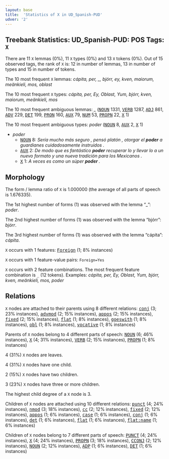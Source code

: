 ```yaml
---
layout: base
title:  'Statistics of X in UD_Spanish-PUD'
udver: '2'
---
```


## Treebank Statistics: UD_Spanish-PUD: POS Tags: `X`

There are 11 `X` lemmas (0%), 11 `X` types (0%) and 13 `X` tokens (0%).
Out of 15 observed tags, the rank of `X` is: 12 in number of lemmas, 13 in number of types and 15 in number of tokens.

The 10 most frequent `X` lemmas: <em>cápita, per, _, bjórr, ey, kven, maiorum, meänkieli, mos, oblast</em>

The 10 most frequent `X` types:  <em>cápita, per, Ey, Oblast, Yum, bjórr, kven, maiorum, meänkieli, mos</em>

The 10 most frequent ambiguous lemmas: <em>_</em> (<tt><a href="es_pud-pos-NOUN.html">NOUN</a></tt> 1331, <tt><a href="es_pud-pos-VERB.html">VERB</a></tt> 1287, <tt><a href="es_pud-pos-ADJ.html">ADJ</a></tt> 861, <tt><a href="es_pud-pos-ADV.html">ADV</a></tt> 229, <tt><a href="es_pud-pos-DET.html">DET</a></tt> 199, <tt><a href="es_pud-pos-PRON.html">PRON</a></tt> 160, <tt><a href="es_pud-pos-AUX.html">AUX</a></tt> 79, <tt><a href="es_pud-pos-NUM.html">NUM</a></tt> 53, <tt><a href="es_pud-pos-PROPN.html">PROPN</a></tt> 22, <tt><a href="es_pud-pos-X.html">X</a></tt> 1)

The 10 most frequent ambiguous types:  <em>poder</em> (<tt><a href="es_pud-pos-NOUN.html">NOUN</a></tt> 8, <tt><a href="es_pud-pos-AUX.html">AUX</a></tt> 2, <tt><a href="es_pud-pos-X.html">X</a></tt> 1)


* <em>poder</em>
  * <tt><a href="es_pud-pos-NOUN.html">NOUN</a></tt> 8: <em>Sería mucho más seguro , pensó platón , otorgar el <b>poder</b> a guardianes cuidadosamente instruidos .</em>
  * <tt><a href="es_pud-pos-AUX.html">AUX</a></tt> 2: <em>De modo que es fantástico <b>poder</b> recuperar lo y llevar lo a un nuevo formato y una nueva tradición para los Mexicanos .</em>
  * <tt><a href="es_pud-pos-X.html">X</a></tt> 1: <em>A veces es como un súper <b>poder</b> .</em>

## Morphology

The form / lemma ratio of `X` is 1.000000 (the average of all parts of speech is 1.676335).

The 1st highest number of forms (1) was observed with the lemma “_”: <em>poder</em>.

The 2nd highest number of forms (1) was observed with the lemma “bjórr”: <em>bjórr</em>.

The 3rd highest number of forms (1) was observed with the lemma “cápita”: <em>cápita</em>.

`X` occurs with 1 features: <tt><a href="es_pud-feat-Foreign.html">Foreign</a></tt> (1; 8% instances)

`X` occurs with 1 feature-value pairs: `Foreign=Yes`

`X` occurs with 2 feature combinations.
The most frequent feature combination is `_` (12 tokens).
Examples: <em>cápita, per, Ey, Oblast, Yum, bjórr, kven, meänkieli, mos, poder</em>


## Relations

`X` nodes are attached to their parents using 8 different relations: <tt><a href="es_pud-dep-conj.html">conj</a></tt> (3; 23% instances), <tt><a href="es_pud-dep-advmod.html">advmod</a></tt> (2; 15% instances), <tt><a href="es_pud-dep-appos.html">appos</a></tt> (2; 15% instances), <tt><a href="es_pud-dep-fixed.html">fixed</a></tt> (2; 15% instances), <tt><a href="es_pud-dep-flat.html">flat</a></tt> (1; 8% instances), <tt><a href="es_pud-dep-goeswith.html">goeswith</a></tt> (1; 8% instances), <tt><a href="es_pud-dep-obl.html">obl</a></tt> (1; 8% instances), <tt><a href="es_pud-dep-vocative.html">vocative</a></tt> (1; 8% instances)

Parents of `X` nodes belong to 4 different parts of speech: <tt><a href="es_pud-pos-NOUN.html">NOUN</a></tt> (6; 46% instances), <tt><a href="es_pud-pos-X.html">X</a></tt> (4; 31% instances), <tt><a href="es_pud-pos-VERB.html">VERB</a></tt> (2; 15% instances), <tt><a href="es_pud-pos-PROPN.html">PROPN</a></tt> (1; 8% instances)

4 (31%) `X` nodes are leaves.

4 (31%) `X` nodes have one child.

2 (15%) `X` nodes have two children.

3 (23%) `X` nodes have three or more children.

The highest child degree of a `X` node is 3.

Children of `X` nodes are attached using 10 different relations: <tt><a href="es_pud-dep-punct.html">punct</a></tt> (4; 24% instances), <tt><a href="es_pud-dep-nmod.html">nmod</a></tt> (3; 18% instances), <tt><a href="es_pud-dep-cc.html">cc</a></tt> (2; 12% instances), <tt><a href="es_pud-dep-fixed.html">fixed</a></tt> (2; 12% instances), <tt><a href="es_pud-dep-appos.html">appos</a></tt> (1; 6% instances), <tt><a href="es_pud-dep-case.html">case</a></tt> (1; 6% instances), <tt><a href="es_pud-dep-conj.html">conj</a></tt> (1; 6% instances), <tt><a href="es_pud-dep-det.html">det</a></tt> (1; 6% instances), <tt><a href="es_pud-dep-flat.html">flat</a></tt> (1; 6% instances), <tt><a href="es_pud-dep-flat-name.html">flat:name</a></tt> (1; 6% instances)

Children of `X` nodes belong to 7 different parts of speech: <tt><a href="es_pud-pos-PUNCT.html">PUNCT</a></tt> (4; 24% instances), <tt><a href="es_pud-pos-X.html">X</a></tt> (4; 24% instances), <tt><a href="es_pud-pos-PROPN.html">PROPN</a></tt> (3; 18% instances), <tt><a href="es_pud-pos-CCONJ.html">CCONJ</a></tt> (2; 12% instances), <tt><a href="es_pud-pos-NOUN.html">NOUN</a></tt> (2; 12% instances), <tt><a href="es_pud-pos-ADP.html">ADP</a></tt> (1; 6% instances), <tt><a href="es_pud-pos-DET.html">DET</a></tt> (1; 6% instances)

